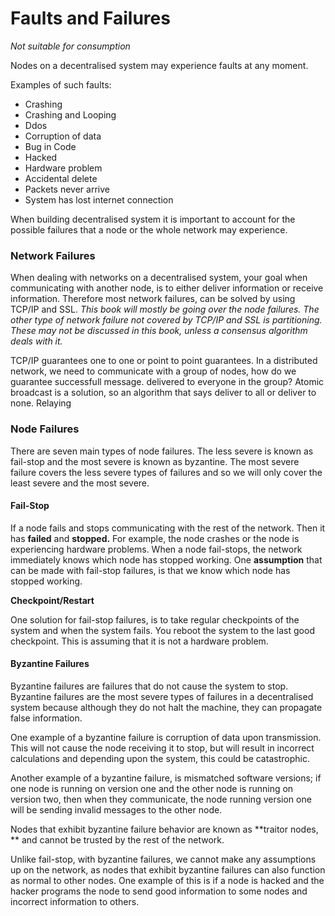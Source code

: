 # Faults and Failures

_Not suitable for consumption_

Nodes on a decentralised system may experience faults at any moment.

Examples of such faults:

* Crashing
* Crashing and Looping
* Ddos
* Corruption of data
* Bug in Code
* Hacked
* Hardware problem
* Accidental delete
* Packets never arrive
* System has lost internet connection

When building decentralised system it is important to account for the possible failures that a node or the whole network may experience.

### Network Failures

When dealing with networks on a decentralised system, your goal when communicating with another node, is to either deliver information or receive information. Therefore most network failures, can be solved by using TCP/IP and SSL. _This book will mostly be going over the node failures. The other type of network failure not covered by TCP/IP and SSL is partitioning. These may not be discussed in this book, unless a consensus algorithm deals with it._

TCP/IP guarantees one to one or point to point guarantees. In a distributed network, we need to communicate with a group of nodes, how do we guarantee successfull message. delivered to everyone in the group? Atomic broadcast is a solution, so an algorithm that says deliver to all or deliver to none. Relaying

### **Node Failures**

There are seven main types of node failures. The less severe is known as fail-stop and the most severe is known as byzantine. The most severe failure covers the less severe types of failures and so we will only cover the least severe and the most severe.

#### Fail-Stop

If a node fails and stops communicating with the rest of the network. Then it has **failed** and **stopped.** For example, the node crashes or the node is experiencing hardware problems. When a node fail-stops, the network immediately knows which node has stopped working. One **assumption** that can be made with fail-stop failures, is that we know which node has stopped working.

**Checkpoint/Restart**

One solution for fail-stop failures, is to take regular checkpoints of the system and when the system fails. You reboot the system to the last good checkpoint. This is assuming that it is not a hardware problem.

#### **Byzantine Failures**

Byzantine failures are failures that do not cause the system to stop. Byzantine failures are the most severe types of failures in a decentralised system because although they do not halt the machine, they can propagate false information.

One example of a byzantine failure is corruption of data upon transmission. This will not cause the node receiving it to stop, but will result in incorrect calculations and depending upon the system, this could be catastrophic.

Another example of a byzantine failure, is mismatched software versions; if one node is running on version one and the other node is running on version two, then when they communicate, the node running version one will be sending invalid messages to the other node.

Nodes that exhibit byzantine failure behavior are known as **traitor nodes, ** and cannot be trusted by the rest of the network.

Unlike fail-stop, with byzantine failures, we cannot make any assumptions up on the network, as nodes that exhibit byzantine failures can also function as normal to other nodes. One example of this is if a node is hacked and the hacker programs the node to send good information to some nodes and incorrect information to others.

